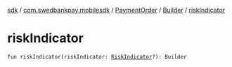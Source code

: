 [sdk](../../../index.md) / [com.swedbankpay.mobilesdk](../../index.md) / [PaymentOrder](../index.md) / [Builder](index.md) / [riskIndicator](./risk-indicator.md)

# riskIndicator

`fun riskIndicator(riskIndicator: `[`RiskIndicator`](../../-risk-indicator/index.md)`?): Builder`